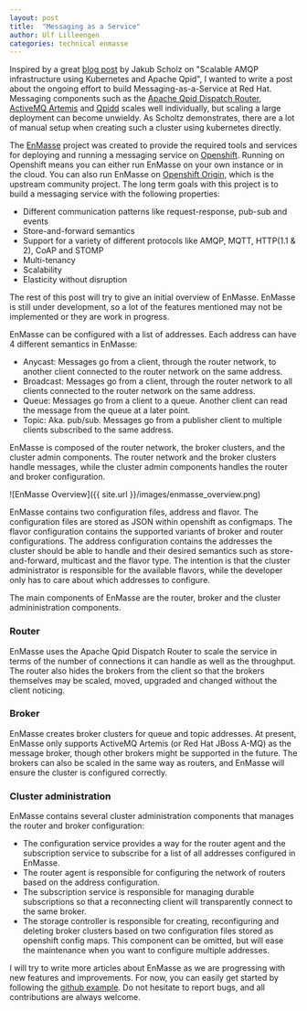 ```yaml
---
layout: post
title:  "Messaging as a Service"
author: Ulf Lilleengen
categories: technical enmasse
---
```

Inspired by a great [blog post](http://blog.effectivemessaging.com/2016/08/scalable-amqp-infrastructure-using.html) by Jakub Scholz on "Scalable AMQP infrastructure using Kubernetes and Apache Qpid", I wanted to write a post about the ongoing effort to build Messaging-as-a-Service at Red Hat. Messaging components such as the [Apache Qpid Dispatch Router](https://qpid.apache.org/components/dispatch-router/index.html), [ActiveMQ Artemis](https://activemq.apache.org/artemis/) and [Qpidd](https://qpid.apache.org/components/cpp-broker/index.html) scales well individually, but scaling a large deployment can become unwieldy. As Scholtz demonstrates, there are a lot of manual setup when creating such a cluster using kubernetes directly.

The [EnMasse](https://enmasseproject.github.io) project was created to provide the required tools and services for deploying and running a messaging service on [Openshift](https://www.openshift.com/). Running on Openshift means you can either run EnMasse on your own instance or in the cloud. You can also run EnMasse on [Openshift Origin](https://www.openshift.org/), which is the upstream community project. The long term goals with this project is to build a messaging service with the following properties:

   * Different communication patterns like request-response, pub-sub and events
   * Store-and-forward semantics
   * Support for a variety of different protocols like AMQP, MQTT, HTTP(1.1 & 2), CoAP and STOMP
   * Multi-tenancy
   * Scalability
   * Elasticity without disruption

The rest of this post will try to give an initial overview of EnMasse. EnMasse is still under
development, so a lot of the features mentioned may not be implemented or they are work in progress.

EnMasse can be configured with a list of addresses. Each address can have 4 different semantics in EnMasse:

   * Anycast: Messages go from a client, through the router network, to another client connected to the router network on the same address.
   * Broadcast: Messages go from a client, through  the router network to all clients connected to the router network on the same address.
   * Queue: Messages go from a client to a queue. Another client can read the message from the queue at a later point.
   * Topic: Aka. pub/sub. Messages go from a publisher client to multiple clients subscribed to the same address.

EnMasse is composed of the router network, the broker clusters, and the cluster admin components. The router network and the broker clusters handle messages, while the cluster admin components handles the router and broker configuration.

![EnMasse Overview]({{ site.url }}/images/enmasse_overview.png)

EnMasse contains two configuration files, address and flavor. The configuration files are stored as JSON within openshift as configmaps. The flavor configuration contains the supported variants of broker and router configurations. The address configuration contains the addresses the cluster should be able to handle and their desired semantics such as store-and-forward, multicast and the flavor type. The intention is that the cluster administrator is responsible for the available flavors, while the developer only has to care about which addresses to configure.

The main components of EnMasse are the router, broker and the cluster admininistration components.

### Router

EnMasse uses the Apache Qpid Dispatch Router to scale the service in terms of the number of connections it can handle as well as the throughput.  The router also hides the brokers from the client so that the brokers themselves may be scaled, moved, upgraded and changed without the client noticing.

### Broker

EnMasse creates broker clusters for queue and topic addresses. At present, EnMasse only supports ActiveMQ Artemis (or Red Hat JBoss A-MQ) as the message broker, though other brokers might be supported in the future. The brokers can also be scaled in the same way as routers, and EnMasse will ensure the cluster is configured correctly.

### Cluster administration

EnMasse contains several cluster administration components that manages the router and broker configuration:

   * The configuration service provides a way for the router agent and the subscription service to subscribe for a list of all addresses configured in EnMasse.
   * The router agent is responsible for configuring the network of routers based on the address configuration.
   * The subscription service is responsible for managing durable subscriptions so that a reconnecting client will transparently connect to the same broker.
   * The storage controller is responsible for creating, reconfiguring and deleting broker clusters based on two configuration files stored as openshift config maps. This component can be omitted, but will ease the maintenance when you want to configure multiple addresses.


I will try to write more articles about EnMasse as we are progressing with new features and improvements. For now, you can easily get started by following the [github example](https://github.com/EnMasseProject/openshift-configuration#setting-up-enmasse).  Do not hesitate to report bugs, and all contributions are always welcome.

